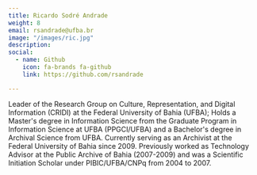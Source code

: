 ```yaml
---
title: Ricardo Sodré Andrade
weight: 8
email: rsandrade@ufba.br
image: "/images/ric.jpg"
description: 
social:
  - name: Github
    icon: fa-brands fa-github
    link: https://github.com/rsandrade

---
```


Leader of the Research Group on Culture, Representation, and Digital Information (CRIDI) at the Federal University of Bahia (UFBA); Holds a Master's degree in Information Science from the Graduate Program in Information Science at UFBA (PPGCI/UFBA) and a Bachelor's degree in Archival Science from UFBA. Currently serving as an Archivist at the Federal University of Bahia since 2009. Previously worked as Technology Advisor at the Public Archive of Bahia (2007-2009) and was a Scientific Initiation Scholar under PIBIC/UFBA/CNPq from 2004 to 2007.